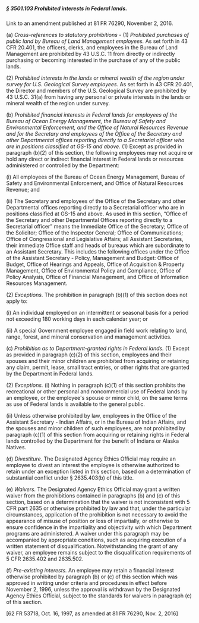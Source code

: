 ##### § 3501.103 Prohibited interests in Federal lands. #####

Link to an amendment published at 81 FR 76290, November 2, 2016.

(a) *Cross-references to statutory prohibitions* - (1) *Prohibited purchases of public land by Bureau of Land Management employees.* As set forth in 43 CFR 20.401, the officers, clerks, and employees in the Bureau of Land Management are prohibited by 43 U.S.C. 11 from directly or indirectly purchasing or becoming interested in the purchase of any of the public lands.

(2) *Prohibited interests in the lands or mineral wealth of the region under survey for U.S. Geological Survey employees.* As set forth in 43 CFR 20.401, the Director and members of the U.S. Geological Survey are prohibited by 43 U.S.C. 31(a) from having any personal or private interests in the lands or mineral wealth of the region under survey.

(b) *Prohibited financial interests in Federal lands for employees of the Bureau of Ocean Energy Management, the Bureau of Safety and Environmental Enforcement, and the Office of Natural Resources Revenue and for the Secretary and employees of the Office of the Secretary and other Departmental offices reporting directly to a Secretarial officer who are in positions classified at GS-15 and above.* (1) Except as provided in paragraph (b)(2) of this section, the following employees may not acquire or hold any direct or indirect financial interest in Federal lands or resources administered or controlled by the Department:

(i) All employees of the Bureau of Ocean Energy Management, Bureau of Safety and Environmental Enforcement, and Office of Natural Resources Revenue; and

(ii) The Secretary and employees of the Office of the Secretary and other Departmental offices reporting directly to a Secretarial officer who are in positions classified at GS-15 and above. As used in this section, “Office of the Secretary and other Departmental Offices reporting directly to a Secretarial officer” means the Immediate Office of the Secretary; Office of the Solicitor; Office of the Inspector General; Office of Communications; Office of Congressional and Legislative Affairs; all Assistant Secretaries, their immediate Office staff and heads of bureaus which are subordinate to an Assistant Secretary. This includes the following offices under the Office of the Assistant Secretary - Policy, Management and Budget: Office of Budget, Office of Hearings and Appeals, Office of Acquisition & Property Management, Office of Environmental Policy and Compliance, Office of Policy Analysis, Office of Financial Management, and Office of Information Resources Management.

(2) *Exceptions.* The prohibition in paragraph (b)(1) of this section does not apply to:

(i) An individual employed on an intermittent or seasonal basis for a period not exceeding 180 working days in each calendar year; or

(ii) A special Government employee engaged in field work relating to land, range, forest, and mineral conservation and management activities.

(c) *Prohibition as to Department-granted rights in Federal lands.* (1) Except as provided in paragraph (c)(2) of this section, employees and their spouses and their minor children are prohibited from acquiring or retaining any claim, permit, lease, small tract entries, or other rights that are granted by the Department in Federal lands.

(2) *Exceptions.* (i) Nothing in paragraph (c)(1) of this section prohibits the recreational or other personal and noncommercial use of Federal lands by an employee, or the employee's spouse or minor child, on the same terms as use of Federal lands is available to the general public.

(ii) Unless otherwise prohibited by law, employees in the Office of the Assistant Secretary - Indian Affairs, or in the Bureau of Indian Affairs, and the spouses and minor children of such employees, are not prohibited by paragraph (c)(1) of this section from acquiring or retaining rights in Federal lands controlled by the Department for the benefit of Indians or Alaska Natives.

(d) *Divestiture.* The Designated Agency Ethics Official may require an employee to divest an interest the employee is otherwise authorized to retain under an exception listed in this section, based on a determination of substantial conflict under § 2635.403(b) of this title.

(e) *Waivers.* The Designated Agency Ethics Official may grant a written waiver from the prohibitions contained in paragraphs (b) and (c) of this section, based on a determination that the waiver is not inconsistent with 5 CFR part 2635 or otherwise prohibited by law and that, under the particular circumstances, application of the prohibition is not necessary to avoid the appearance of misuse of position or loss of impartially, or otherwise to ensure confidence in the impartiality and objectivity with which Department programs are administered. A waiver under this paragraph may be accompanied by appropriate conditions, such as acquiring execution of a written statement of disqualification. Notwithstanding the grant of any waiver, an employee remains subject to the disqualification requirements of 5 CFR 2635.402 and 2635.502.

(f) *Pre-existing interests.* An employee may retain a financial interest otherwise prohibited by paragraph (b) or (c) of this section which was approved in writing under criteria and procedures in effect before November 2, 1996, unless the approval is withdrawn by the Designated Agency Ethics Official, subject to the standards for waivers in paragraph (e) of this section.

[62 FR 53718, Oct. 16, 1997, as amended at 81 FR 76290, Nov. 2, 2016]